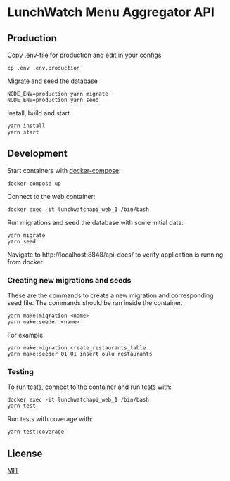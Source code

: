 LunchWatch Menu Aggregator API
==============================

## Production

Copy .env-file for production and edit in your configs

    cp .env .env.production

Migrate and seed the database

    NODE_ENV=production yarn migrate
    NODE_ENV=production yarn seed

Install, build and start

    yarn install
    yarn start

## Development

Start containers with [docker-compose](https://docs.docker.com/compose/):

    docker-compose up

Connect to the web container:

    docker exec -it lunchwatchapi_web_1 /bin/bash

Run migrations and seed the database with some initial data:

    yarn migrate
    yarn seed

Navigate to http://localhost:8848/api-docs/ to verify application is running from docker.

### Creating new migrations and seeds

These are the commands to create a new migration and corresponding seed file. The commands should be
ran inside the container.

    yarn make:migration <name>
    yarn make:seeder <name>

For example

    yarn make:migration create_restaurants_table
    yarn make:seeder 01_01_insert_oulu_restaurants

### Testing

To run tests, connect to the container and run tests with:

    docker exec -it lunchwatchapi_web_1 /bin/bash
    yarn test

Run tests with coverage with:

    yarn test:coverage

## License

[MIT](LICENSE)
